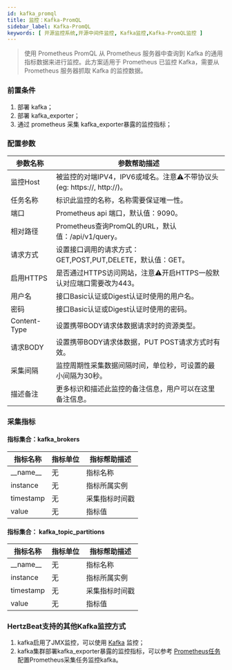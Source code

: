 ```yaml
---
id: kafka_promql
title: 监控：Kafka-PromQL
sidebar_label: Kafka-PromQL
keywords: [ 开源监控系统,开源中间件监控, Kafka监控,Kafka-PromQL监控 ]
---
```


> 使用 Prometheus PromQL 从 Prometheus 服务器中查询到 Kafka 的通用指标数据来进行监控。此方案适用于 Prometheus 已监控 Kafka，需要从 Prometheus 服务器抓取 Kafka 的监控数据。

### 前置条件

1. 部署 kafka；
2. 部署 kafka_exporter；
3. 通过 prometheus 采集 kafka_exporter暴露的监控指标；

### 配置参数

|     参数名称     |                        参数帮助描述                        |
|--------------|------------------------------------------------------|
| 监控Host       | 被监控的对端IPV4，IPV6或域名。注意⚠️不带协议头(eg: https://, http://)。 |
| 任务名称         | 标识此监控的名称，名称需要保证唯一性。                                  |
| 端口           | Prometheus api 端口，默认值：9090。                          |
| 相对路径         | Prometheus查询PromQL的URL，默认值：/api/v1/query。            |
| 请求方式         | 设置接口调用的请求方式：GET,POST,PUT,DELETE，默认值：GET。             |
| 启用HTTPS      | 是否通过HTTPS访问网站，注意⚠️开启HTTPS一般默认对应端口需要改为443。            |
| 用户名          | 接口Basic认证或Digest认证时使用的用户名。                           |
| 密码           | 接口Basic认证或Digest认证时使用的密码。                            |
| Content-Type | 设置携带BODY请求体数据请求时的资源类型。                               |
| 请求BODY       | 设置携带BODY请求体数据，PUT POST请求方式时有效。                       |
| 采集间隔         | 监控周期性采集数据间隔时间，单位秒，可设置的最小间隔为30秒。                      |
| 描述备注         | 更多标识和描述此监控的备注信息，用户可以在这里备注信息。                         |

### 采集指标

#### 指标集合：kafka_brokers

|    指标名称    | 指标单位 | 指标帮助描述  |
|------------|------|---------|
| \_\_name__ | 无    | 指标名称    |
| instance   | 无    | 指标所属实例  |
| timestamp  | 无    | 采集指标时间戳 |
| value      | 无    | 指标值     |

#### 指标集合： kafka_topic_partitions

|    指标名称    | 指标单位 | 指标帮助描述  |
|------------|------|---------|
| \_\_name__ | 无    | 指标名称    |
| instance   | 无    | 指标所属实例  |
| timestamp  | 无    | 采集指标时间戳 |
| value      | 无    | 指标值     |

### HertzBeat支持的其他Kafka监控方式

1. kafka启用了JMX监控，可以使用 [Kafka](kafka) 监控；
2. kafka集群部署kafka_exporter暴露的监控指标，可以参考 [Prometheus任务](prometheus) 配置Prometheus采集任务监控kafka。

